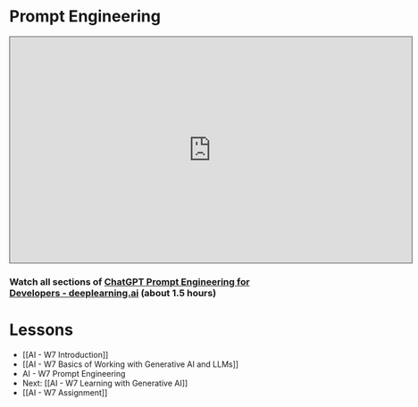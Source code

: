 # Prompt Engineering
<iframe src="https://egator.hosted.panopto.com/Panopto/Pages/Embed.aspx?id=9e54cd29-79e5-4d13-baf2-b16f01695690&autoplay=false&offerviewer=true&showtitle=true&showbrand=true&captions=false&interactivity=all" height="405" width="720" style="border: 1px solid #464646;" allowfullscreen allow="autoplay" aria-label="Panopto Embedded Video Player" aria-description="Prompt Engineering" ></iframe>

### Watch all sections of [ChatGPT Prompt Engineering for Developers - deeplearning.ai](https://learn.deeplearning.ai/courses/chatgpt-prompt-eng/lesson/1/introduction) (about 1.5 hours)

# Lessons
- [[AI - W7 Introduction]]
- [[AI - W7 Basics of Working with Generative AI and LLMs]]
- AI - W7 Prompt Engineering
- Next: [[AI - W7 Learning with Generative AI]]
- [[AI - W7 Assignment]]